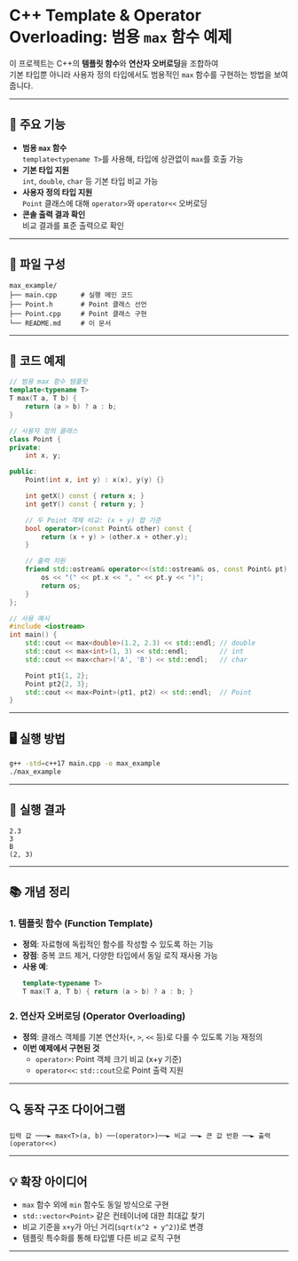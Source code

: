 # C++ Template & Operator Overloading: 범용 `max` 함수 예제

이 프로젝트는 C++의 **템플릿 함수**와 **연산자 오버로딩**을 조합하여  
기본 타입뿐 아니라 사용자 정의 타입에서도 범용적인 `max` 함수를 구현하는 방법을 보여줍니다.

---

## 🔧 주요 기능

- **범용 `max` 함수**  
  `template<typename T>`를 사용해, 타입에 상관없이 `max`를 호출 가능  
- **기본 타입 지원**  
  `int`, `double`, `char` 등 기본 타입 비교 가능  
- **사용자 정의 타입 지원**  
  `Point` 클래스에 대해 `operator>`와 `operator<<` 오버로딩  
- **콘솔 출력 결과 확인**  
  비교 결과를 표준 출력으로 확인

---

## 📁 파일 구성

```
max_example/
├── main.cpp      # 실행 메인 코드
├── Point.h       # Point 클래스 선언
├── Point.cpp     # Point 클래스 구현
└── README.md     # 이 문서
```

---

## 📄 코드 예제

```cpp
// 범용 max 함수 템플릿
template<typename T>
T max(T a, T b) {
    return (a > b) ? a : b;
}

// 사용자 정의 클래스
class Point {
private:
    int x, y;

public:
    Point(int x, int y) : x(x), y(y) {}

    int getX() const { return x; }
    int getY() const { return y; }

    // 두 Point 객체 비교: (x + y) 합 기준
    bool operator>(const Point& other) const {
        return (x + y) > (other.x + other.y);
    }

    // 출력 지원
    friend std::ostream& operator<<(std::ostream& os, const Point& pt) {
        os << "(" << pt.x << ", " << pt.y << ")";
        return os;
    }
};

// 사용 예시
#include <iostream>
int main() {
    std::cout << max<double>(1.2, 2.3) << std::endl; // double
    std::cout << max<int>(1, 3) << std::endl;        // int
    std::cout << max<char>('A', 'B') << std::endl;   // char

    Point pt1{1, 2};
    Point pt2{2, 3};
    std::cout << max<Point>(pt1, pt2) << std::endl;  // Point
}
```

---

## 🖥 실행 방법

```bash
g++ -std=c++17 main.cpp -o max_example
./max_example
```

---

## 📌 실행 결과

```
2.3
3
B
(2, 3)
```

---

## 📚 개념 정리

### 1. 템플릿 함수 (Function Template)
- **정의**: 자료형에 독립적인 함수를 작성할 수 있도록 하는 기능
- **장점**: 중복 코드 제거, 다양한 타입에서 동일 로직 재사용 가능
- **사용 예**:  
  ```cpp
  template<typename T>
  T max(T a, T b) { return (a > b) ? a : b; }
  ```

### 2. 연산자 오버로딩 (Operator Overloading)
- **정의**: 클래스 객체를 기본 연산자(`+`, `>`, `<<` 등)로 다룰 수 있도록 기능 재정의
- **이번 예제에서 구현된 것**
  - `operator>`: Point 객체 크기 비교 (x+y 기준)
  - `operator<<`: `std::cout`으로 Point 출력 지원

---

## 🔍 동작 구조 다이어그램

```plaintext
입력 값 ───► max<T>(a, b) ──(operator>)──► 비교 ──► 큰 값 반환 ──► 출력(operator<<)
```

---

## 💡 확장 아이디어
- `max` 함수 외에 `min` 함수도 동일 방식으로 구현
- `std::vector<Point>` 같은 컨테이너에 대한 최대값 찾기
- 비교 기준을 `x+y`가 아닌 거리(`sqrt(x^2 + y^2)`)로 변경
- 템플릿 특수화를 통해 타입별 다른 비교 로직 구현

---
